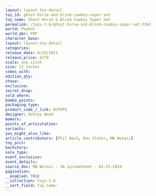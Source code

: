 ```yaml
---
layout: layout-toy-detail 
toy_id: ghost-horse-and-blind-cowboy-super-set
toy_name: Ghost Horse & Blind Cowboy Super Set
permalink: /toys-1-6/ghost-horse-and-blind-cowboy-super-set.html
world: Popbot
world_abr: POP
character_base: 
layout: layout-toy-detail
categories: 
release_date: 8/15/2011
release_price: $270 
scale: one sixth
size: 12 inches
comes_with: 
edition_qty: 
chase: 
exclusive: 
secret_drop: 
sold_where: 
bamba_points: 
packaging_type: 
product_code_/_link: BCPOPG
designer: Ashley Wood
makers: 
points_of_articulation: 
variants: 
you_might_also_like: 
article_contributors: [Phil Back, Don Slater, MW Wutasi]
toy_pics: 
backstory: 
sale_type: 
event_exclusive: 
event_details: 
source_doc: MW Wutasi - 3A spreadsheet - 01-15-2019
pagination: 
__enabled: TRUE
__collection: toys-1-6
__sort_field: toy_name'
---
```

